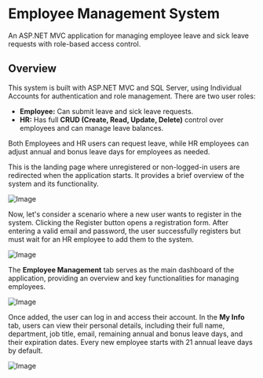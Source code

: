 <h1><b>Employee Management System</b></h1>
<p>An ASP.NET MVC application for managing employee leave and sick leave requests with role-based access control.</p>

<h2><b>Overview</b></h2>
<p>This system is built with ASP.NET MVC and SQL Server, using Individual Accounts for authentication and role management. There are two user roles:</p>
<ul>
  <li><b>Employee:</b> Can submit leave and sick leave requests.</li>
  <li><b>HR:</b> Has full <b>CRUD (Create, Read, Update, Delete)</b> control over employees and can manage leave balances.</li>
</ul>

<p>Both Employees and HR users can request leave, while HR employees can adjust annual and bonus leave days for employees as needed.</p>

<p>This is the landing page where unregistered or non-logged-in users are redirected when the application starts. It provides a brief overview of the system and its functionality.</p>

![Image](https://github.com/user-attachments/assets/a7dcf484-eb81-44ef-b508-7ba65f3cf67e)

<p>Now, let's consider a scenario where a new user wants to register in the system. Clicking the Register button opens a registration form. After entering a valid email and password, the user successfully registers but must wait for an HR employee to add them to the system.</p>

![Image](https://github.com/user-attachments/assets/703d517f-4998-4b64-979f-5bef349fc801)

<p>The <b>Employee Management</b> tab serves as the main dashboard of the application, providing an overview and key functionalities for managing employees.</p>

![Image](https://github.com/user-attachments/assets/a250e387-dc21-485d-8bb7-2fcc8fd2deb5)

<p>Once added, the user can log in and access their account. In the <b>My Info</b> tab, users can view their personal details, including their full name, department, job title, email, remaining annual and bonus leave days, and their expiration dates. Every new employee starts with 21 annual leave days by default.</p>

![Image](https://github.com/user-attachments/assets/cedadcd2-14bb-4c46-abb7-6650022e3c22)

